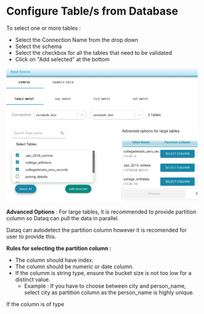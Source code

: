 # Configure Table/s from Database

To select one or more tables :

* Select the Connection Name from the drop down
* Select the schema
* Select the checkbox for all the tables that need to be validated
* Click on "Add selected" at the bottom 

![](../../../.gitbook/assets/screen-shot-2021-03-05-at-3.07.09-pm.png)

**Advanced Options** : For large tables, it is recommended to provide partition column so Dataq can pull the data in parallel. 

Dataq can autodetect the partition column however it is recomended for user to provide this.

**Rules for selecting the partition column :**

* The column should have index.
* The column should be numeric or date column.
* If the columm is string type, ensure the bucket size is not too low for a distinct value.
  * Example : If you have to choose between city and person\_name, select city as partition column as the person\_name is highly unique.







If the column is of type 



 

